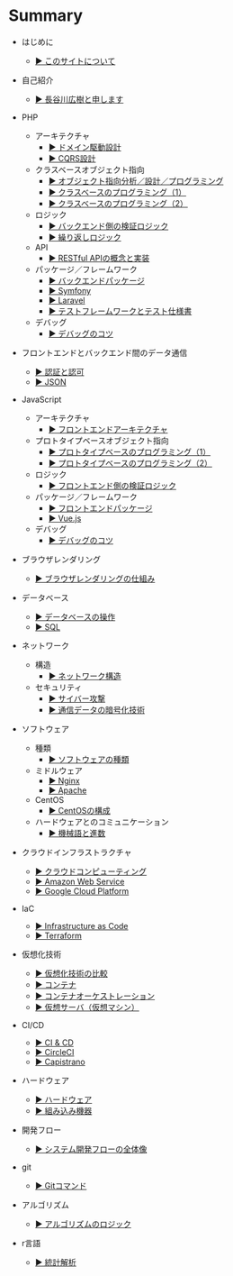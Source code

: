 # Summary

* はじめに
    * [▶ ︎このサイトについて](README.md)
    
* 自己紹介
    * [▶ ︎長谷川広樹と申します](public/self_introduction.md)
* PHP
  * アーキテクチャ
    * [▶ ︎ドメイン駆動設計](public/backend_architecture_domain_driven_design.md)
    * [▶ ︎CQRS設計](public/backend_architecture_cqrs.md)
  * クラスベースオブジェクト指向
    * [▶ ︎オブジェクト指向分析／設計／プログラミング](public/backend_object_orientation_analysis_design_programming.md)
    * [▶ ︎クラスベースのプログラミング（1）](public/backend_object_orientation_class.md)
    * [▶ ︎クラスベースのプログラミング（2）](public/backend_object_orientation_method_data.md)
  * ロジック
    * [▶ ︎バックエンド側の検証ロジック](public/backend_logic_validation.md)
    * [▶ ︎繰り返しロジック](public/backend_logic_iteration.md)
  * API
    * [▶ ︎RESTful APIの概念と実装](public/backend_api_restful.md)
  * パッケージ／フレームワーク
    * [▶ ︎バックエンドパッケージ](public/backend_package.md)
    * [▶ ︎Symfony](public/backend_framework_symfony.md)
    * [▶ ︎Laravel](public/backend_framework_laravel.md)
    * [▶ ︎テストフレームワークとテスト仕様書](public/backend_testing.md)
  * デバッグ
    * [▶ ︎デバッグのコツ](public/backend_debug.md)
* フロントエンドとバックエンド間のデータ通信
    * [▶ ︎認証と認可](public/frontend_and_backend_authentication_authorization.md)
    * [▶ ︎JSON](public/frontend_and_backend_json.md)
* JavaScript
  * アーキテクチャ
    * [▶ ︎フロントエンドアーキテクチャ](public/frontend_architecture.md)
  * プロトタイプベースオブジェクト指向
    * [▶ ︎プロトタイプベースのプログラミング（1）](public/frontend_object_orientation_prototype.md)
    * [▶ ︎プロトタイプベースのプログラミング（2）](public/frontend_object_orientation_method_data.md)
  * ロジック
    * [▶ ︎フロントエンド側の検証ロジック](public/frontend_logic_validation.md)
  * パッケージ／フレームワーク
    * [▶ ︎フロントエンドパッケージ](public/frontend_package.md)
    * [▶ ︎Vue.js](public/frontend_framework_vuejs.md)
  * デバッグ
    * [▶ ︎デバッグのコツ](public/frontend_debug.md)
* ブラウザレンダリング
    * [▶ ︎ブラウザレンダリングの仕組み](public/frontend_browser_rendering.md)
* データベース
    * [▶ ︎データベースの操作](public/backend_database_operation.md)
    * [▶ ︎SQL](public/backend_database_mysql.md)
* ネットワーク
    * 構造
      * [▶ ︎ネットワーク構造](public/infrastructure_network_internet.md)
    * セキュリティ
      * [▶ ︎サイバー攻撃](public/infrastructure_network_cyber_attacks.md)
      * [▶ ︎通信データの暗号化技術](public/infrastructure_network_encryption_technology.md)
* ソフトウェア
    * 種類
      * [▶ ︎ソフトウェアの種類](public/infrastructure_software.md)
    * ミドルウェア
      * [▶ ︎Nginx](public/infrastructure_software_middleware_nginx.md)
      * [▶ ︎Apache](public/infrastructure_software_middleware_apache.md)
    * CentOS
      * [▶ ︎CentOSの構成](public/infrastructure_software_centos.md)
    * ハードウェアとのコミュニケーション
      * [▶ ︎機械語と進数](public/infrastructure_software_machine_language_and_radix.md)
* クラウドインフラストラクチャ
    * [▶ ︎クラウドコンピューティング](public/infrastructure_cloud_computing.md)
    * [▶ ︎Amazon Web Service](public/infrastructure_cloud_computing_aws.md)
    * [▶ ︎Google Cloud Platform](public/infrastructure_cloud_computing_gcp.md)
* IaC
    * [▶ ︎Infrastructure as Code](public/infrastructure_as_code.md)
    * [▶ ︎Terraform](public/infrastructure_terraform.md)
* 仮想化技術
    * [▶ ︎仮想化技術の比較](public/infrastructure_virtualization_comparison.md)
    * [▶ ︎コンテナ](public/infrastructure_virtualization_container.md)
    * [▶ ︎コンテナオーケストレーション](public/infrastructure_virtualization_container_orchestration.md)
    * [▶ ︎仮想サーバ（仮想マシン）](public/infrastructure_virtualization_server.md)
* CI/CD
    * [▶ ︎CI & CD](public/infrastructure_ci_cd.md)
    * [▶ ︎CircleCI](public/infrastructure_circleci.md)
    * [▶ ︎Capistrano](public/infrastructure_capistrano.md)
* ハードウェア
    * [▶ ︎ハードウェア](public/hardware.md)
    * [▶ ︎組み込み機器](public/hardware_embedded_system.md)
* 開発フロー
    * [▶ ︎システム開発フローの全体像](public/management_development_flow.md)
* git
    * [▶ ︎Gitコマンド](public/git.md)
* アルゴリズム
    * [▶ ︎アルゴリズムのロジック](public/backend_logic_algorithm.md)
* r言語
    * [▶ ︎統計解析](public/statistic_analysis.md)

